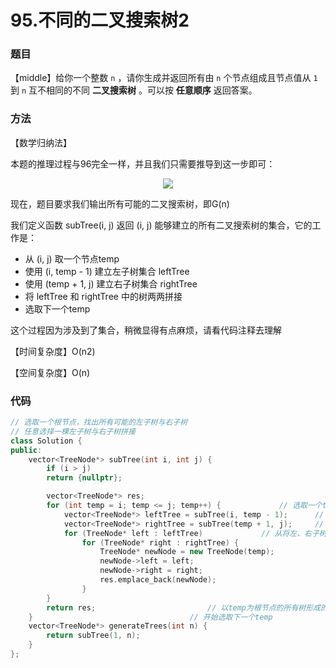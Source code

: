 # 95.不同的二叉搜索树2

### 题目

【middle】给你一个整数 `n` ，请你生成并返回所有由 `n` 个节点组成且节点值从 `1` 到 `n` 互不相同的不同 **二叉搜索树** 。可以按 **任意顺序** 返回答案。

### 方法

【数学归纳法】

本题的推理过程与96完全一样，并且我们只需要推导到这一步即可：

<div style="text-align: center">
<img src="https://github.com/gaoqizhong/LeetCode-Manuscript/blob/main/images/20220529-02.png"/>
</div>


现在，题目要求我们输出所有可能的二叉搜索树，即G(n)

我们定义函数 subTree(i, j) 返回 (i, j) 能够建立的所有二叉搜索树的集合，它的工作是：

- 从 (i, j) 取一个节点temp
- 使用 (i, temp - 1) 建立左子树集合 leftTree
- 使用 (temp + 1, j) 建立右子树集合 rightTree
- 将 leftTree 和 rightTree 中的树两两拼接
- 选取下一个temp

这个过程因为涉及到了集合，稍微显得有点麻烦，请看代码注释去理解

【时间复杂度】O(n2)

【空间复杂度】O(n)

### 代码

```cpp
// 选取一个根节点，找出所有可能的左子树与右子树
// 任意选择一棵左子树与右子树拼接
class Solution {
public:
    vector<TreeNode*> subTree(int i, int j) {
        if (i > j)
        return {nullptr};

        vector<TreeNode*> res;
        for (int temp = i; temp <= j; temp++) {				// 选取一个temp作为根节点，两边作为左右子树 
            vector<TreeNode*> leftTree = subTree(i, temp - 1);		// 左子树的集合
            vector<TreeNode*> rightTree = subTree(temp + 1, j);		// 右子树的集合
            for (TreeNode* left : leftTree)				// 从将左、右子树集合两两拼接，并加入答案
                for (TreeNode* right : rightTree) {
                    TreeNode* newNode = new TreeNode(temp);
                    newNode->left = left;
                    newNode->right = right;
                    res.emplace_back(newNode);
                }
        }
        return res;							// 以temp为根节点的所有树形成的集合
    }									// 开始选取下一个temp
    vector<TreeNode*> generateTrees(int n) {
        return subTree(1, n);
    }
};
```
